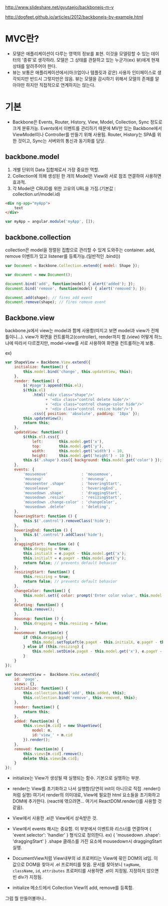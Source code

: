 
http://www.slideshare.net/gyutaejo/backbonejs-m-v

http://dogfeet.github.io/articles/2012/backbonejs-by-example.html

# MVC란?

* 모델은 애플리케이션이 다루는 영역의 정보를 표현.
	이것을 모델링할 수 있는 데이터의 '종류'로 생각하라.
	모델은 그 상태를 관찰하고 있는 누군가(ex) 뷰)에게 현재 상태를 알려주어야 한다.
* 뷰는 보통은 애플리케이션에서(마크업이나 템플릿과 같은) 사용자 인터페이스로 생각되지만 반드시 그렇지만은 않음.
	뷰는 모델을 감시하기 위해서 모델의 존재를 알아야만 하지만 직접적으로 연계하지는 않는다.

# 기본

* Backbone은 Events, Router, History, View, Model, Collection, Sync
정도로 크게 분류가능.
Events에서 이벤트를 관리하기 때문에 MV만 있는 Backbone에서 
ViewModel이나 Controller를 만들기 위해 사용됨.
Router, History는 SPA를 위한 것이고,
Sync는 서버와의 통신과 동기화를 담당.



## backbone.model

1. 개별 단위의 Data 집합체로서 가장 중요한 역할.
1. Collection에 의해 생성된 한 개의 Model은 View와 서로 참조 연결하여 사용하면 효과적.
1. 각 Model은 CRUD를 위한 고유의 URL을 가짐.(기본값 : collection.url/model.id)


```html
<div ng-app="myApp">
    text
</div>
```

```js
var myApp = angular.module('myApp', []);
```

## backbone.collection

collection은 model을 정렬된 집합으로 관리할 수 있게 도와주는 container.
add, remove 이벤트가 있고 listener를 등록가능.(일반적인 .bind())

```js
var Document = Backbone.Collection.extend({ model: Shape });

var document = new Document();

document.bind('add', function(model) { alert('added'); });
document.bind('remove', function(model) { alert('removed'); });

document.add(shape); // fires add event
document.remove(shape); // fires remove event
```


## Backbone.view

backbone.js에서 view는 model과 함께 사용함(따지고 보면 model과 view가 전체 틀이니...).
view가 화면을 컨트롤하고(controller), render까지 함.(view)
어떻게 하느냐에 따라서 다르겠지만, model-view를 서로 사용하여 화면을 컨트롤하는게 보통.

ex)
```js
var ShapeView = Backbone.View.extend({
    initialize: function() {
        this.model.bind('change', this.updateView, this);
    },
    render: function() {
        $('#page').append(this.el);
        $(this.el)
            .html('<div class="shape"/>'
                  + '<div class="control delete hide"/>'
                  + '<div class="control change-color hide"/>'
                  + '<div class="control resize hide"/>')
            .css({ position: 'absolute', padding: '10px' });
        this.updateView();
        return this;
    },
    updateView: function() {
        $(this.el).css({
            left:       this.model.get('x'),
            top:        this.model.get('y'),
            width:      this.model.get('width') - 10,
            height:     this.model.get('height') - 10 });
        this.$('.shape').css({ background: this.model.get('color') });
    },
    events: {
        'mousemove'               : 'mousemove',
        'mouseup'                 : 'mouseup',
        'mouseenter .shape'       : 'hoveringStart',
        'mouseleave'              : 'hoveringEnd',
        'mousedown .shape'        : 'draggingStart',
        'mousedown .resize'       : 'resizingStart',
        'mousedown .change-color' : 'changeColor',
        'mousedown .delete'       : 'deleting',
    },
    hoveringStart: function () {
        this.$('.control').removeClass('hide');
    },
    hoveringEnd: function () {
        this.$('.control').addClass('hide');
    },
    draggingStart: function (e) {
        this.dragging = true;
        this.initialX = e.pageX - this.model.get('x');
        this.initialY = e.pageY - this.model.get('y');
        return false; // prevents default behavior
    },
    resizingStart: function() {
        this.resizing = true;
        return false; // prevents default behavior
    },
    changeColor: function() {
        this.model.set({ color: prompt('Enter color value', this.model.get('color')) });
    },
    deleting: function() {
        this.remove();
    },
    mouseup: function () {
        this.dragging = this.resizing = false;
    },
    mousemove: function(e) {
        if (this.dragging) {
            this.model.setTopLeft(e.pageX - this.initialX, e.pageY - this.initialY);
        } else if (this.resizing) {
            this.model.setDim(e.pageX - this.model.get('x'), e.pageY - this.model.get('y'));
        }
    }
});

var DocumentView =  Backbone.View.extend({
    id: 'page',
    views: {},
    initialize: function() {
        this.collection.bind('add', this.added, this);
        this.collection.bind('remove', this.removed, this);
    },
    render: function() {
        return this;
    },
    added: function(m) {
        this.views[m.cid] = new ShapeView({
            model: m,
            id:'view_' + m.cid
        }).render();
    },
    removed: function(m) {
        this.views[m.cid].remove();
        delete this.views[m.cid];
    }
});
```

* initialize는 View가 생성될 때 실행되는 함수.
기본으로 실행하는 부분.

* render는 View를 초기화하고 나서 실행함(당연히 init이 아니므로 직접 .render()처럼 실행)
여기서 render의 의미대로, View에 필요한 html 요소들을 초기화하고 DOM에 추가한다.
(react에 엮으려면... 여기서 ReactDOM.render()를 사용할 것 같음).

* View에서 사용한 .el은 View에서 상속받은 것.

* View에서 events 해시는 중요함.
이 부분에서 이벤트와 리스너를 연결하며 { 'event selector': 'handler' } 형식으로 정의한다. 
ex) { 'mousedown .shape': 'draggingStart' } .shape 클래스를 가진 요소에 mousedown시 draggingStart 실행.

* DocumentView처럼 View내부의 id 프로퍼티는 View에 묶인 DOM의 id임.
이 값으로 DOM을 찾아서 .el 프로퍼티를 찾음.
문서를 찾아보니 `tagName`, `className`, `id`, `attributes` 프로퍼티를 사용하면 .el이 지정됨.
지정하지 않으면 빈 div가 지정됨.

* initialize 메소드에서 Collection View의 add, remove를 등록함.



그럼 뭘 만들어볼까나..
















































